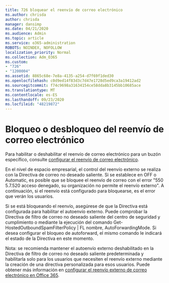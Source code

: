 ```yaml
---
title: 726 bloquear el reenvío de correo electrónico
ms.author: chrisda
author: chrisda
manager: dansimp
ms.date: 04/21/2020
ms.audience: Admin
ms.topic: article
ms.service: o365-administration
ROBOTS: NOINDEX, NOFOLLOW
localization_priority: Normal
ms.collection: Adm_O365
ms.custom:
- "726"
- "1200004"
ms.assetid: 8865c68e-7e8a-4135-a254-d7f69f1ded30
ms.openlocfilehash: c0d9ed14f83d3c7d47e1728d5ed9ca3a19412ad2
ms.sourcegitcommit: f74c9698a31634154ce58dda8b3145bb10685ace
ms.translationtype: MT
ms.contentlocale: es-ES
ms.lasthandoff: 09/23/2020
ms.locfileid: "48219872"
---
```

# <a name="blocking-or-unblocking-email-forwarding"></a>Bloqueo o desbloqueo del reenvío de correo electrónico

Para habilitar o deshabilitar el reenvío de correo electrónico para un buzón específico, consulte [configurar el reenvío de correo electrónico](https://docs.microsoft.com/microsoft-365/admin/email/configure-email-forwarding).

En el nivel de espacio empresarial, el control del reenvío externo se realiza con la Directiva de correo no deseado saliente. Si se establece en OFF o Automatic, es posible que se bloquee el reenvío de correo con el error "550 5.7.520 acceso denegado, su organización no permite el reenvío externo". A continuación, si el reenvío está configurado para bloquearse, es el error que verán los usuarios.

Si se está bloqueando el reenvío, asegúrese de que la Directiva está configurada para habilitar el autoenvío externo. Puede comprobar la Directiva de filtro de correo no deseado saliente del centro de seguridad y cumplimiento o mediante la ejecución del comando Get-HostedOutboundSpamFilterPolicy | FL nombre, AutoForwardingMode. Si desea configurar el bloqueo de autoforward, el mismo comando le indicará el estado de la Directiva en este momento.

Nota: se recomienda mantener el autoenvío externo deshabilitado en la Directiva de filtro de correo no deseado saliente predeterminada y habilitarla solo para los usuarios que necesiten el reenvío externo mediante la creación de una directiva personalizada para esos usuarios. Puede obtener más información en [configurar el reenvío externo de correo electrónico en Office 365](https://docs.microsoft.com/microsoft-365/security/office-365-security/external-email-forwarding).